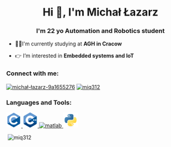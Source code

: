 <h1 align="center">Hi 👋, I'm Michał Łazarz</h1>
<h3 align="center">I'm 22 yo Automation and Robotics student</h3>


- 👨‍🎓I'm currently studying at **AGH in Cracow**

- 👉 I’m interested in **Embedded systems and IoT**

<h3 align="left">Connect with me:</h3>
<p align="left">
<a href="https://linkedin.com/in/michał-łazarz-9a1655276" target="blank"><img align="center" src="https://raw.githubusercontent.com/rahuldkjain/github-profile-readme-generator/master/src/images/icons/Social/linked-in-alt.svg" alt="michał-łazarz-9a1655276" height="30" width="40" /></a>
<a href="https://www.leetcode.com/miq312" target="blank"><img align="center" src="https://raw.githubusercontent.com/rahuldkjain/github-profile-readme-generator/master/src/images/icons/Social/leet-code.svg" alt="miq312" height="30" width="40" /></a>
</p>

<h3 align="left">Languages and Tools:</h3>
<p align="left"> <a href="https://www.cprogramming.com/" target="_blank" rel="noreferrer"> <img src="https://raw.githubusercontent.com/devicons/devicon/master/icons/c/c-original.svg" alt="c" width="40" height="40"/> </a> <a href="https://www.w3schools.com/cpp/" target="_blank" rel="noreferrer"> <img src="https://raw.githubusercontent.com/devicons/devicon/master/icons/cplusplus/cplusplus-original.svg" alt="cplusplus" width="40" height="40"/> </a> <a href="https://www.mathworks.com/" target="_blank" rel="noreferrer"> <img src="https://upload.wikimedia.org/wikipedia/commons/2/21/Matlab_Logo.png" alt="matlab" width="40" height="40"/> </a> <a href="https://www.python.org" target="_blank" rel="noreferrer"> <img src="https://raw.githubusercontent.com/devicons/devicon/master/icons/python/python-original.svg" alt="python" width="40" height="40"/> </a> </p>

<p>&nbsp;<img align="center" src="https://github-readme-stats.vercel.app/api?username=miq312&show_icons=true&locale=en" alt="miq312" /></p>
